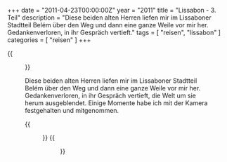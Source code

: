 +++
date = "2011-04-23T00:00:00Z"
year = "2011"
title = "Lissabon - 3. Teil"
description = "Diese beiden alten Herren liefen mir im Lissaboner Stadtteil Belém über den Weg und dann eine ganze Weile vor mir her. Gedankenverloren, in ihr Gespräch vertieft."
tags = [ "reisen", "lissabon" ]
categories = [ "reisen" ]
+++

{{<figure src="/images/2011/20110331-172011-055.jpg" title=" ">}}

Diese beiden alten Herren liefen mir im Lissaboner Stadtteil Belém über den Weg und dann eine ganze Weile vor mir her. Gedankenverloren, in ihr Gespräch vertieft, die Welt um sie herum ausgeblendet. Einige Momente habe ich mit der Kamera festgehalten und mitgenommen.

{{<figure src="/images/2011/20110331-172232-059.jpg" title=" ">}}
{{<figure src="/images/2011/20110331-172424-064.jpg" title=" ">}}
